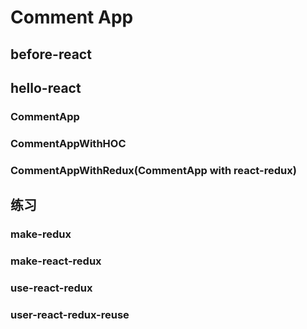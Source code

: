 # Comment App

## before-react

## hello-react

### CommentApp

### CommentAppWithHOC

### CommentAppWithRedux(CommentApp with react-redux)

## 练习

### make-redux

### make-react-redux

### use-react-redux

### user-react-redux-reuse
